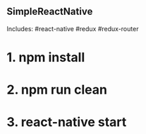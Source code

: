 ## SimpleReactNative
Includes: #react-native #redux #redux-router

# 1. npm install
# 2. npm run clean
# 3. react-native start
